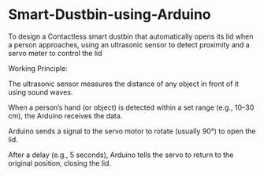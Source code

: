 # Smart-Dustbin-using-Arduino
To design a Contactless smart dustbin that automatically opens its lid when a person approaches, using an ultrasonic sensor to detect proximity and a servo meter to control the lid

 Working Principle:
 
The ultrasonic sensor measures the distance of any object in front of it using sound waves.

When a person’s hand (or object) is detected within a set range (e.g., 10–30 cm), the Arduino receives the data.

Arduino sends a signal to the servo motor to rotate (usually 90°) to open the lid.

After a delay (e.g., 5 seconds), Arduino tells the servo to return to the original position, closing the lid.

